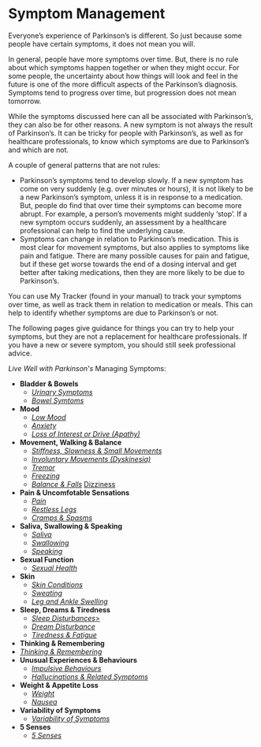 # Symptom Management
Everyone’s experience of Parkinson’s is different. So just because some people have certain symptoms, it does not mean you will. 
 
In general, people have more symptoms over time. But, there is no rule about which symptoms happen together or when they might occur. For some people, the uncertainty about how things will look and feel in the future is one of the more difficult aspects of the Parkinson’s diagnosis. Symptoms tend to progress over time, but progression does not mean tomorrow. 
 
While the symptoms discussed here can all be associated with Parkinson’s, they can also be for other reasons. A new symptom is not always the result of Parkinson’s. It can be tricky for people with Parkinson’s, as well as for healthcare professionals, to know which symptoms are due to Parkinson’s and which are not. 
 
A couple of general patterns that are not rules: 
- Parkinson’s symptoms tend to develop slowly. If a new symptom has come on very suddenly (e.g. over minutes or hours), it is not likely to be a new Parkinson’s symptom, unless it is in response to a medication. But, people do find that over time their symptoms can become more abrupt. For example, a person’s movements might suddenly ‘stop’. If a new symptom occurs suddenly, an assessment by a healthcare professional can help to find the underlying cause.
- Symptoms can change in relation to Parkinson’s medication. This is most clear for movement symptoms, but also applies to symptoms like pain and fatigue. There are many possible causes for pain and fatigue, but if these get worse towards the end of a dosing interval and get better after taking medications, then they are more likely to be due to Parkinson’s. 
 
You can use My Tracker (found in your manual) to track your symptoms over time, as well as track them in relation to medication or meals. This can help to identify whether symptoms are due to Parkinson’s or not. 
 
The following pages give guidance for things you can try to help your symptoms, but they are not a replacement for healthcare professionals. If you have a new or severe symptom, you should still seek professional advice.

_Live Well with Parkinson's_ Managing Symptoms:
- **Bladder & Bowels**
  - <a href="/learn/managing-symptoms/urination" class="internal-link">_Urinary Symptoms_</a> 
  - <a href="/learn/managing-symptoms/bowels" class="internal-link">_Bowel Symtoms_</a> 
- **Mood**
  - <a href="/learn/managing-symptoms/low mood" class="internal-link">_Low Mood_</a>
  - <a href="/learn/managing-symptoms/anxiety" class="internal-link">_Anxiety_</a>
  - <a href="/learn/managing-symptoms/loss-of-interest-or-drive" class="internal-link">_Loss of Interest or Drive (Apathy)_</a> 
- **Movement, Walking & Balance**
  - <a href="/learn/managing-symptoms/stiffness-slowness-and-small-movements" class="internal-link">_Stiffness, Slowness & Small Movements_</a>
  - <a href="/learn/managing-symptoms/involuntary-movements" class="internal-link">_Involuntary Movements (Dyskinesia)_</a>
  - <a href="/learn/managing-symptoms/tremor" class="internal-link">_Tremor_</a>
  - <a href="/learn/managing-symptoms/freezing" class="internal-link">_Freezing_</a>
  - <a href="/learn/managing-symptoms/balance-and-falls" class="internal-link">_Balance & Falls_</a>
  <a href="/learn/managing-symptoms/dizziness" class="internal-link">Dizziness</a>
- **Pain & Uncomfotable Sensations**
  - <a href="/learn/managing-symptoms/pain" class="internal-link">_Pain_</a>
  - <a href="/learn/managing-symptoms/restless-legs" class="internal-link">_Restless Legs_</a>
  - <a href="/learn/managing-symptoms/cramps-and-spasms" class="internal-link">_Cramps & Spasms_</a>
- **Saliva, Swallowing & Speaking**
  - <a href="/learn/managing-symptoms/saliva" class="internal-link">_Saliva_</a>
  - <a href="/learn/managing-symptoms/swallowing" class="internal-link">_Swallowing_</a>
  - <a href="/learn/managing-symptoms/speaking" class="internal-link">_Speaking_</a>
- **Sexual Function**
  - <a href="/learn/managing-symptoms/sexual-health" class="internal-link">_Sexual Health_</a>
- **Skin**
  - <a href="/learn/managing-symptoms/skin-conditions" class="internal-link">_Skin Conditions_</a>
  - <a href="/learn/managing-symptoms/sweating" class="internal-link">_Sweating_</a>
  - <a href="/learn/managing-symptoms/leg-and-ankle-swelling" class="internal-link">_Leg and Ankle Swelling_</a>
- **Sleep, Dreams & Tiredness**
  - <a href="/learn/managing-symptoms/sleep" class="internal-link">_Sleep Disturbances_></a>
  - <a href="/learn/managing-symptoms/dreams" class="internal-link">_Dream Disturbance_</a>
  - <a href="/learn/managing-symptoms/tiredness" class="internal-link">_Tiredness & Fatigue_</a>
- **Thinking & Remembering**
- <a href="/learn/managing-symptoms/thinking-and-remembering" class="internal-link">_Thinking & Remembering_</a>
- **Unusual Experiences & Behaviours**
  - <a href="/learn/managing-symptoms/impulsive-behaviours" class="internal-link">_Impulsive Behaviours_</a>
  - <a href="/learn/managing-symptoms/hallucinations" class="internal-link">_Hallucinations & Related Symptoms_</a>
- **Weight & Appetite Loss**
  - <a href="/learn/managing-symptoms/weight" class="internal-link">_Weight_</a>
  - <a href="/learn/managing-symptoms/five-senses" class="internal-link">_Nausea_</a>
- **Variability of Symptoms**
  - <a href="/learn/managing-symptoms/variability-of-symptoms" class="internal-link">_Variability of Symptoms_</a>
- **5 Senses**
  - <a href="/learn/managing-symptoms/five-senses" class="internal-link">_5 Senses_</a>

